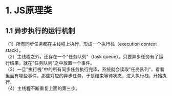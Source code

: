 # 1. JS原理类

## 1.1 异步执行的运行机制

（1）所有同步任务都在主线程上执行，形成一个执行栈（execution context stack）。<br>
（2）主线程之外，还存在一个"任务队列"（task queue）。只要异步任务有了运行结果，就在"任务队列"之中放置一个事件。<br>
（3）一旦"执行栈"中的所有同步任务执行完毕，系统就会读取"任务队列"，看看里面有哪些事件。那些对应的异步任务，于是结束等待状态，进入执行栈，开始执行。<br>
（4）主线程不断重复上面的第三步。<br>



